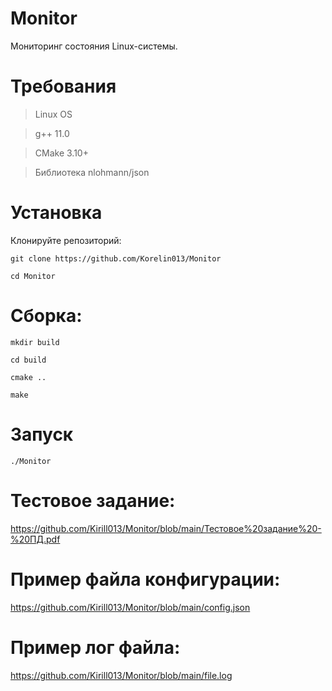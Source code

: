 # Monitor
  Мониторинг состояния Linux-системы.
  
# Требования
  > Linux OS
  
  > g++ 11.0
  
  > CMake 3.10+
  
  > Библиотека nlohmann/json

# Установка
  Клонируйте репозиторий:
  ```
  git clone https://github.com/Korelin013/Monitor

  cd Monitor
  ```
# Сборка:
  ```
  mkdir build
  
  cd build
  
  cmake ..
  
  make
  ```
# Запуск
  ```
  ./Monitor
  ```
# Тестовое задание: 
https://github.com/Kirill013/Monitor/blob/main/Тестовое%20задание%20-%20ПД.pdf

# Пример файла конфигурации:
https://github.com/Kirill013/Monitor/blob/main/config.json

# Пример лог файла:
https://github.com/Kirill013/Monitor/blob/main/file.log

